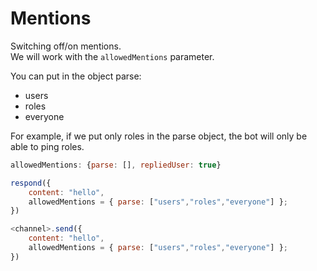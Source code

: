 # Mentions
Switching off/on mentions.<br>
We will work with the `allowedMentions` parameter.

You can put in the object parse:
 - users
 - roles
 - everyone

For example, if we put only roles in the parse object, the bot will only be able to ping roles.

```js
allowedMentions: {parse: [], repliedUser: true}
```

```js {7}
respond({
    content: "hello",
    allowedMentions = { parse: ["users","roles","everyone"] };
})

<channel>.send({
    content: "hello",
    allowedMentions = { parse: ["users","roles","everyone"] };
})
```